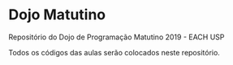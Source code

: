 # Dojo Matutino

Repositório do Dojo de Programação Matutino 2019 - EACH USP

Todos os códigos das aulas serão colocados neste repositório.
